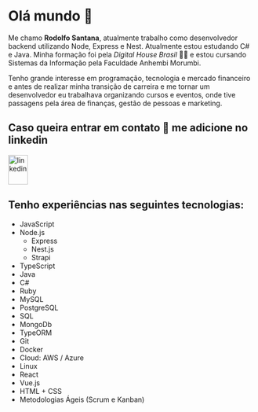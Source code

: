 # Olá mundo 🖖

Me chamo **Rodolfo Santana**, atualmente trabalho como desenvolvedor backend utilizando Node, Express e Nest. Atualmente estou estudando C# e Java.
Minha formação foi pela *Digital House Brasil* 🧑‍🎓 e estou cursando Sistemas da Informação pela Faculdade Anhembi Morumbi.

Tenho grande interesse em programação, tecnologia e mercado financeiro e antes de realizar minha transição de carreira e me tornar um desenvolvedor eu trabalhava organizando cursos e eventos, onde tive passagens pela área de finanças, gestão de pessoas e marketing.

## Caso queira entrar em contato 💬 me adicione no linkedin

<a href="http://linkedin.com/in/rodolfo-santana-57766b47/" target="_blank" rel="noopener noreferrer">
<img align="center" src="https://cdn.worldvectorlogo.com/logos/linkedin-icon-2.svg" alt="linkedin" height="60" width="40" padding-bottom="5"/>
</a>

## Tenho experiências nas seguintes tecnologias:

- JavaScript
- Node.js
    - Express
    - Nest.js
    - Strapi
- TypeScript
- Java
- C#
- Ruby
- MySQL
- PostgreSQL
- SQL
- MongoDb
- TypeORM
- Git
- Docker
- Cloud: AWS / Azure
- Linux
- React
- Vue.js
- HTML + CSS
- Metodologias Ágeis (Scrum e Kanban)
